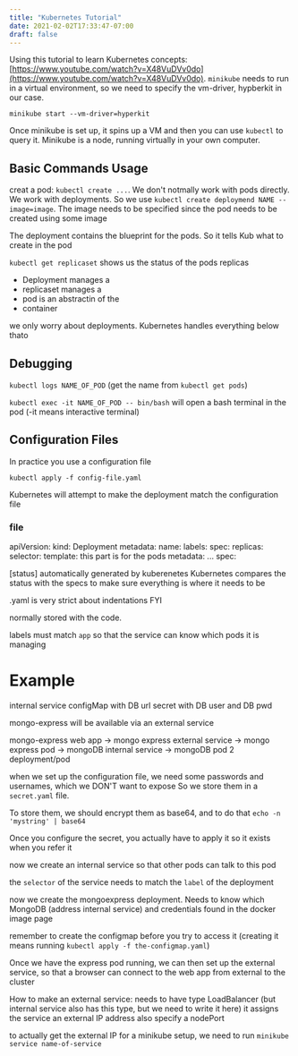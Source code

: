 ```yaml
---
title: "Kubernetes Tutorial"
date: 2021-02-02T17:33:47-07:00
draft: false
---
```


Using this tutorial to learn Kubernetes concepts: [https://www.youtube.com/watch?v=X48VuDVv0do](https://www.youtube.com/watch?v=X48VuDVv0do).
`minikube` needs to run in a virtual environment, so we need to specify the vm-driver, hypberkit in our case.

`minikube start --vm-driver=hyperkit`

Once minikube is set up, it spins up a VM and then you can use `kubectl` to query it. Minikube is a node, running virtually in your own computer.

## Basic Commands Usage
creat a pod: `kubectl create ...`. 
We don't notmally work with pods directly. We work with deployments. So we use 
`kubectl create deploymend NAME --image=image`. The image needs to be specified since the pod needs to be created using some image

The deployment contains the blueprint for the pods. So it tells Kub what to create in the pod

`kubectl get replicaset` shows us the status of the pods replicas

- Deployment manages a
- replicaset manages a
- pod is an abstractin of the 
- container

we only worry about deployments. Kubernetes handles everything below thato

## Debugging

`kubectl logs NAME_OF_POD` (get the name from `kubectl get pods`)

`kubectl exec -it NAME_OF_POD -- bin/bash` will open a bash terminal in the pod (-it means interactive terminal)

## Configuration Files

In practice you use a configuration file

`kubectl apply -f config-file.yaml`

Kubernetes will attempt to make the deployment match the configuration file

### file

apiVersion:
kind: Deployment
metadata:
    name:
    labels:
spec:
    replicas:
    selector:
    template:
        this part is for the pods
        metadata:
        ...
        spec:

[status] automatically generated by kuberenetes
Kubernetes compares the status with the specs to make sure everything is where it needs to be

.yaml is very strict about indentations FYI

normally stored with the code.

labels must match `app` so that the service can know which pods it is managing

# Example

internal service 
configMap with DB url
secret with DB user and DB pwd

mongo-express will be available via an external service

mongo-express web app -> mongo express external service -> mongo express pod -> mongoDB internal service -> mongoDB pod
2 deployment/pod

when we set up the configuration file, we need some passwords and usernames, which we DON'T want to expose
So we store them in a `secret.yaml` file.

To store them, we should encrypt them as base64, and to do that `echo -n 'mystring' | base64`

Once you configure the secret, you actually have to apply it so it exists when you refer it

now we create an internal service so that other pods can talk to this pod

the `selector` of the service needs to match the `label` of the deployment

now we create the mongoexpress deployment. Needs to know which MongoDB (address internal service) and credentials
found in the docker image page

remember to create the configmap before you try to access it (creating it means running `kubectl apply -f the-configmap.yaml`)

Once we have the express pod running, we can then set up the external service, so that a browser can connect to the web app from external to the cluster

How to make an external service: needs to have type LoadBalancer (but internal service also has this type, but we need to write it here)
it assigns the service an external IP address
also specify a nodePort

to actually get the external IP for a minikube setup, we need to run `minikube service name-of-service`
